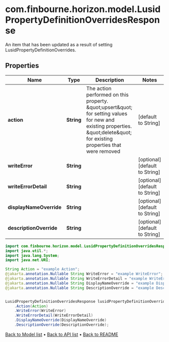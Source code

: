 # com.finbourne.horizon.model.LusidPropertyDefinitionOverridesResponse
An item that has been updated as a result of setting LusidPropertyDefinitionOverrides.

## Properties

Name | Type | Description | Notes
------------ | ------------- | ------------- | -------------
**action** | **String** | The action performed on this property. \&quot;upsert\&quot; for setting values for new and existing   properties. \&quot;delete\&quot; for existing properties that were removed | [default to String]
**writeError** | **String** |  | [optional] [default to String]
**writeErrorDetail** | **String** |  | [optional] [default to String]
**displayNameOverride** | **String** |  | [optional] [default to String]
**descriptionOverride** | **String** |  | [optional] [default to String]

```java
import com.finbourne.horizon.model.LusidPropertyDefinitionOverridesResponse;
import java.util.*;
import java.lang.System;
import java.net.URI;

String Action = "example Action";
@jakarta.annotation.Nullable String WriteError = "example WriteError";
@jakarta.annotation.Nullable String WriteErrorDetail = "example WriteErrorDetail";
@jakarta.annotation.Nullable String DisplayNameOverride = "example DisplayNameOverride";
@jakarta.annotation.Nullable String DescriptionOverride = "example DescriptionOverride";


LusidPropertyDefinitionOverridesResponse lusidPropertyDefinitionOverridesResponseInstance = new LusidPropertyDefinitionOverridesResponse()
    .Action(Action)
    .WriteError(WriteError)
    .WriteErrorDetail(WriteErrorDetail)
    .DisplayNameOverride(DisplayNameOverride)
    .DescriptionOverride(DescriptionOverride);
```


[Back to Model list](../README.md#documentation-for-models) &#8226; [Back to API list](../README.md#documentation-for-api-endpoints) &#8226; [Back to README](../README.md)
